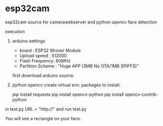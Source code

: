 # esp32cam
esp32cam source for camerawebserver and python opencv face detection

execution

1. arduino settings
   - board : ESP32 Wrover Module
   - Upload speed : 512000
   - Flash Frequency: 80MHz
   - Partition Scheme : "Huge APP (3MB No OTA/1MB SPIFFS)"
   
   first download arduino source.
   
2. python opencv
    create virtual env.
    packages to install:
   
   pip install requests
   pip install opencv-python
   pip install opencv-contrib-python

  in test.py 
  URL = "http://<IP address on arduino serial monitor>"
  and run test.py
  
You will see a rectangle on your face.
  
